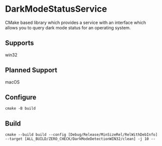 # DarkModeStatusService
CMake based library which provides a service with an interface which allows you to query dark mode status for an operating system.

## Supports
win32

## Planned Support
macOS

## Configure
```
cmake -B build
```

## Build
```
cmake --build build --config [Debug/Release/MinSizeRel/RelWithDebInfo] --target [ALL_BUILD/ZERO_CHECK/DarkModeDetectionWIN32/clean] -j 10 --
```
